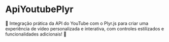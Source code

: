 # ApiYoutubePlyr
🎥 Integração prática da API do YouTube com o Plyr.js para criar uma experiência de vídeo personalizada e interativa, com controles estilizados e funcionalidades adicionais! 🚀
